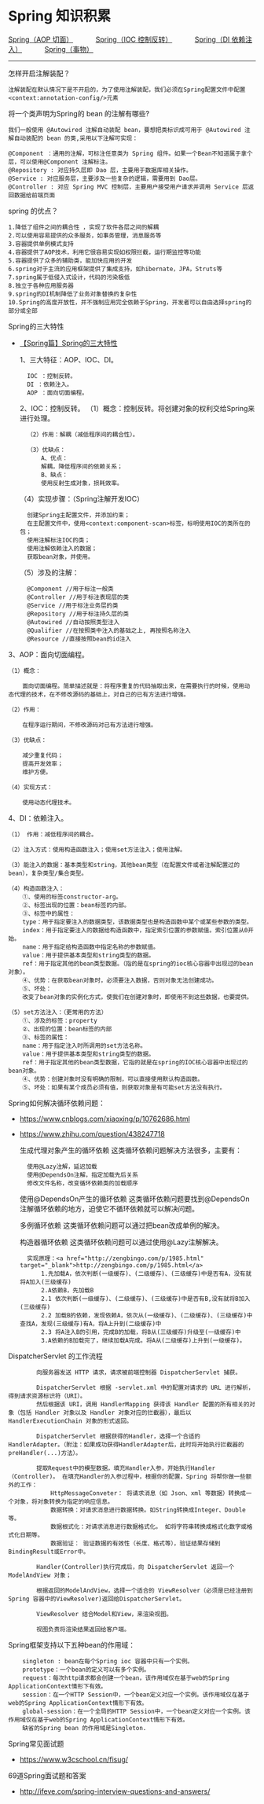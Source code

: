 # Spring 知识积累

<p>
<a href="#" onclick="refreshSpringContent('aop')">Spring（AOP 切面）</a>&emsp;&emsp;&emsp;
<a href="#" onclick="refreshSpringContent('ioc')">Spring（IOC 控制反转）</a>&emsp;&emsp;&emsp;
<a href="#" onclick="refreshSpringContent('di')">Spring（DI 依赖注入）</a>&emsp;&emsp;&emsp;
<a href="#" onclick="refreshSpringContent('transactional')">Spring（事物）</a>&emsp;&emsp;&emsp;
</p>

----
怎样开启注解装配？

    注解装配在默认情况下是不开启的，为了使用注解装配，我们必须在Spring配置文件中配置 <context:annotation-config/>元素    

将一个类声明为Spring的 bean 的注解有哪些?

    我们一般使用 @Autowired 注解自动装配 bean，要想把类标识成可用于 @Autowired 注解自动装配的 bean 的类,采用以下注解可实现：

    @Component ：通用的注解，可标注任意类为 Spring 组件。如果一个Bean不知道属于拿个层，可以使用@Component 注解标注。
    @Repository : 对应持久层即 Dao 层，主要用于数据库相关操作。
    @Service : 对应服务层，主要涉及一些复杂的逻辑，需要用到 Dao层。
    @Controller : 对应 Spring MVC 控制层，主要用户接受用户请求并调用 Service 层返回数据给前端页面

spring 的优点？

    1.降低了组件之间的耦合性 ，实现了软件各层之间的解耦 
    2.可以使用容易提供的众多服务，如事务管理，消息服务等 
    3.容器提供单例模式支持 
    4.容器提供了AOP技术，利用它很容易实现如权限拦截，运行期监控等功能 
    5.容器提供了众多的辅助类，能加快应用的开发 
    6.spring对于主流的应用框架提供了集成支持，如hibernate，JPA，Struts等 
    7.spring属于低侵入式设计，代码的污染极低 
    8.独立于各种应用服务器 
    9.spring的DI机制降低了业务对象替换的复杂性 
    10.Spring的高度开放性，并不强制应用完全依赖于Spring，开发者可以自由选择spring的部分或全部 

Spring的三大特性
- <a href="https://blog.csdn.net/xiaoxiaoxiang1/article/details/105598931" target="_blank">【Spring篇】Spring的三大特性 </a>
    

    1、三大特征：AOP、IOC、DI。
    
        IOC ：控制反转。
        DI ：依赖注入。
        AOP ：面向切面编程。
    
    2、IOC：控制反转。
        （1）概念：控制反转。将创建对象的权利交给Spring来进行处理。
        
        （2）作用：解耦（减低程序间的耦合性）。
        
        （3）优缺点：
            A、优点：
            解耦，降低程序间的依赖关系；
            B、缺点：
            使用反射生成对象，损耗效率。
    （4）实现步骤：（Spring注解开发IOC）
    
        创建Spring主配置文件，并添加约束；
        在主配置文件中，使用<context:component-scan>标签，标明使用IOC的类所在的包；
        使用注解标注IOC的类；
        使用注解依赖注入的数据；
        获取bean对象，并使用。
    
    （5）涉及的注解：
    
        @Component //用于标注一般类
        @Controller //用于标注表现层的类
        @Service //用于标注业务层的类
        @Repository //用于标注持久层的类
        @Autowired //自动按照类型注入
        @Qualifier //在按照类中注入的基础之上, 再按照名称注入
        @Resource //直接按照bean的id注入
3、AOP：面向切面编程。

    （1）概念：
    
        面向切面编程。简单描述就是：将程序重复的代码抽取出来，在需要执行的时候，使用动态代理的技术，在不修改源码的基础上，对自己的已有方法进行增强。
    
    （2）作用：
    
        在程序运行期间，不修改源码对已有方法进行增强。
    
    （3）优缺点：
    
        减少重复代码；
        提高开发效率；
        维护方便。
    
    （4）实现方式：
    
        使用动态代理技术。

4、DI：依赖注入。
    
    （1） 作用：减低程序间的耦合。
    
    （2）注入方式：使用构造函数注入；使用set方法注入；使用注解。
    
    （3）能注入的数据：基本类型和string，其他bean类型（在配置文件或者注解配置过的bean），复杂类型/集合类型。
    
    （4）构造函数注入：
        ①、使用的标签constructor-arg。
        ②、标签出现的位置：bean标签的内部。
        ③、标签中的属性：
        type：用于指定要注入的数据类型，该数据类型也是构造函数中某个或某些参数的类型。
        index：用于指定要注入的数据给构造函数中，指定索引位置的参数赋值。索引位置从0开始。
        name：用于指定给构造函数中指定名称的参数赋值。
        value：用于提供基本类型和string类型的数据。
        ref：用于指定其他的bean类型数据。（指的是在spring的ioc核心容器中出现过的bean对象）。
        ④、优势：在获取bean对象时，必须要注入数据，否则对象无法创建成功。
        ⑤、坏处：
        改变了bean对象的实例化方式，使我们在创建对象时，即使用不到这些数据，也要提供。
    
    （5）set方法注入：（更常用的方法）
        ①、涉及的标签：property
        ②、出现的位置：bean标签的内部
        ③、标签的属性：
        name：用于指定注入时所调用的set方法名称。
        value：用于提供基本类型和string类型的数据。
        ref：用于指定其他的bean类型数据，它指的就是在spring的IOC核心容器中出现过的bean对象。
        ④、优势：创建对象时没有明确的限制，可以直接使用默认构造函数。
        ⑤、坏处：如果有某个成员必须有值，则获取对象是有可能set方法没有执行。






Spring如何解决循环依赖问题：

- <a href="https://www.cnblogs.com/xiaoxing/p/10762686.html" target="_blank">https://www.cnblogs.com/xiaoxing/p/10762686.html </a>
- <a href="https://www.zhihu.com/question/438247718" target="_blank">https://www.zhihu.com/question/438247718 </a>


    生成代理对象产生的循环依赖
        这类循环依赖问题解决方法很多，主要有：
        
        使用@Lazy注解，延迟加载
        使用@DependsOn注解，指定加载先后关系
        修改文件名称，改变循环依赖类的加载顺序
    使用@DependsOn产生的循环依赖
        这类循环依赖问题要找到@DependsOn注解循环依赖的地方，迫使它不循环依赖就可以解决问题。
    
    多例循环依赖
        这类循环依赖问题可以通过把bean改成单例的解决。
    
    构造器循环依赖
        这类循环依赖问题可以通过使用@Lazy注解解决。
        
        实现原理：<a href="http://zengbingo.com/p/1985.html" target="_blank">http://zengbingo.com/p/1985.html</a>
            1.先加载A，依次判断(一级缓存)、(二级缓存)、(三级缓存)中是否有A，没有就将A加入(三级缓存)
            2.A依赖B，先加载B
            2.1 依次判断(一级缓存)、(二级缓存)、(三级缓存)中是否有B,没有就将B加入(三级缓存)
            2.2 加载B的依赖，发现依赖A，依次从(一级缓存)、(二级缓存)、(三级缓存)中查找A，发现(三级缓存)有A，将A上升到(二级缓存)中
            2.3 将A注入B的引用，完成B的加载，将B从(三级缓存)升级至(一级缓存)中
            3.A依赖的B加载完了，继续加载A完成。将A从(二级缓存)上升到(一级缓存)。

DispatcherServlet 的工作流程

            向服务器发送 HTTP 请求，请求被前端控制器 DispatcherServlet 捕获。
        
            DispatcherServlet 根据 -servlet.xml 中的配置对请求的 URL 进行解析，得到请求资源标识符（URI）。
            然后根据该 URI，调用 HandlerMapping 获得该 Handler 配置的所有相关的对象（包括 Handler 对象以及 Handler 对象对应的拦截器），最后以HandlerExecutionChain 对象的形式返回。
        
            DispatcherServlet 根据获得的Handler，选择一个合适的 HandlerAdapter。（附注：如果成功获得HandlerAdapter后，此时将开始执行拦截器的 preHandler(...)方法）。
        
            提取Request中的模型数据，填充Handler入参，开始执行Handler（Controller)。 在填充Handler的入参过程中，根据你的配置，Spring 将帮你做一些额外的工作：
                HttpMessageConveter： 将请求消息（如 Json、xml 等数据）转换成一个对象，将对象转换为指定的响应信息。
                数据转换：对请求消息进行数据转换。如String转换成Integer、Double等。
                数据根式化：对请求消息进行数据格式化。 如将字符串转换成格式化数字或格式化日期等。
                数据验证： 验证数据的有效性（长度、格式等），验证结果存储到BindingResult或Error中。
        
            Handler(Controller)执行完成后，向 DispatcherServlet 返回一个 ModelAndView 对象；
        
            根据返回的ModelAndView，选择一个适合的 ViewResolver（必须是已经注册到 Spring 容器中的ViewResolver)返回给DispatcherServlet。
        
            ViewResolver 结合Model和View，来渲染视图。
        
            视图负责将渲染结果返回给客户端。

Spring框架支持以下五种bean的作用域：

        singleton : bean在每个Spring ioc 容器中只有一个实例。
        prototype：一个bean的定义可以有多个实例。
        request：每次http请求都会创建一个bean，该作用域仅在基于web的Spring ApplicationContext情形下有效。
        session：在一个HTTP Session中，一个bean定义对应一个实例。该作用域仅在基于web的Spring ApplicationContext情形下有效。
        global-session：在一个全局的HTTP Session中，一个bean定义对应一个实例。该作用域仅在基于web的Spring ApplicationContext情形下有效。
        缺省的Spring bean 的作用域是Singleton.

Spring常见面试题

- <a href="https://www.w3cschool.cn/fisug/" target="_blank">https://www.w3cschool.cn/fisug/ </a>

69道Spring面试题和答案

- <a href="http://ifeve.com/spring-interview-questions-and-answers/" target="_blank">http://ifeve.com/spring-interview-questions-and-answers/ </a>
    
                       